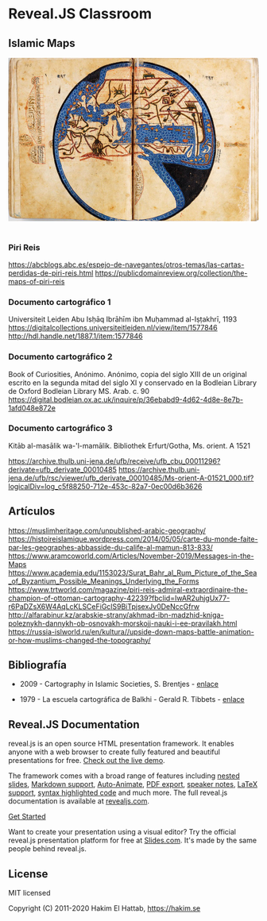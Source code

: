 # Reveal.JS Classroom

## Islamic Maps

<p align="center">
  <a href="https://revealjs.com">
  <img src="images/islamic-map-mamun.jpg" alt="LoremIpsum" width="800">
  </a>
  <br/><br/>
</p>

### Piri Reis

https://abcblogs.abc.es/espejo-de-navegantes/otros-temas/las-cartas-perdidas-de-piri-reis.html
https://publicdomainreview.org/collection/the-maps-of-piri-reis

### Documento cartográfico 1

Universiteit Leiden
Abu Isḥāq Ibrāhīm ibn Muḥammad al-Iṣṭakhrī, 1193
https://digitalcollections.universiteitleiden.nl/view/item/1577846
http://hdl.handle.net/1887.1/item:1577846


### Documento cartográfico 2

Book of Curiosities, Anónimo. Anónimo, copia del siglo XIII de un original escrito en la segunda mitad del siglo XI y conservado en la Bodleian Library de Oxford
Bodleian Library MS. Arab. c. 90
https://digital.bodleian.ox.ac.uk/inquire/p/36ebabd9-4d62-4d8e-8e7b-1afd048e872e


### Documento cartográfico 3

Kitāb al-masālik wa-'l-mamālik. Bibliothek Erfurt/Gotha, Ms. orient. A 1521

https://archive.thulb.uni-jena.de/ufb/receive/ufb_cbu_00011296?derivate=ufb_derivate_00010485
https://archive.thulb.uni-jena.de/ufb/rsc/viewer/ufb_derivate_00010485/Ms-orient-A-01521_000.tif?logicalDiv=log_c5f88250-712e-453c-82a7-0ec00d6b3626


## Artículos
https://muslimheritage.com/unpublished-arabic-geography/
https://histoireislamique.wordpress.com/2014/05/05/carte-du-monde-faite-par-les-geographes-abbasside-du-calife-al-mamun-813-833/
https://www.aramcoworld.com/Articles/November-2019/Messages-in-the-Maps
https://www.academia.edu/1153023/Surat_Bahr_al_Rum_Picture_of_the_Sea_of_Byzantium_Possible_Meanings_Underlying_the_Forms
https://www.trtworld.com/magazine/piri-reis-admiral-extraordinaire-the-champion-of-ottoman-cartography-42239?fbclid=IwAR2uhjgUx77-r6PaDZsX6W4AqLcKLSCeFiGclS9BiTpjsexJv0DeNccGfrw
http://alfarabinur.kz/arabskie-strany/akhmad-ibn-madzhid-kniga-poleznykh-dannykh-ob-osnovakh-morskojj-nauki-i-ee-pravilakh.html
https://russia-islworld.ru/en/kultura//upside-down-maps-battle-animation-or-how-muslims-changed-the-topography/

## Bibliografía 

* 2009 - Cartography in Islamic Societies, S. Brentjes - [enlace](https://www.academia.edu/625019/Cartography_in_Islamic_Societies)

* 1979 - La escuela cartográfica de Balkhi - Gerald R. Tibbets - [enlace](https://press.uchicago.edu/books/HOC/HOC_V2_B1/HOC_VOLUME2_Book1_chapter5.pdf)



## Reveal.JS Documentation

reveal.js is an open source HTML presentation framework. It enables anyone with a web browser to create fully featured and beautiful presentations for free. [Check out the live demo](https://revealjs.com/).

The framework comes with a broad range of features including [nested slides](https://revealjs.com/vertical-slides/), [Markdown support](https://revealjs.com/markdown/), [Auto-Animate](https://revealjs.com/auto-animate/), [PDF export](https://revealjs.com/pdf-export/), [speaker notes](https://revealjs.com/speaker-view/), [LaTeX support](https://revealjs.com/math/), [syntax highlighted code](https://revealjs.com/code/) and much more.
The full reveal.js documentation is available at [revealjs.com](https://revealjs.com).

[Get Started](https://revealjs.com/installation)

Want to create your presentation using a visual editor? Try the official reveal.js presentation platform for free at [Slides.com](https://slides.com). It's made by the same people behind reveal.js.

## License

MIT licensed

Copyright (C) 2011-2020 Hakim El Hattab, https://hakim.se
